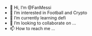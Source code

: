 - 👋 Hi, I’m @FanMessi
- 👀 I’m interested in Football and Crypto
- 🌱 I’m currently learning defi
- 💞️ I’m looking to collaborate on ...
- 📫 How to reach me ...

<!---
FanMessi/FanMessi is a ✨ special ✨ repository because its `README.md` (this file) appears on your GitHub profile.
You can click the Preview link to take a look at your changes.
--->
